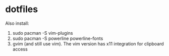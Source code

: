 # dotfiles

Also install:
1. sudo pacman -S vim-plugins
2. sudo pacman -S powerline powerline-fonts
3. gvim (and still use vim). The vim version has x11 integration for clipboard access
